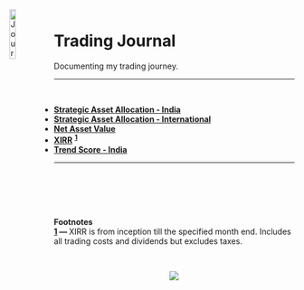 <img align='left' alt='Journal Logo' src='./files/journal_logo.svg' width='15%'>

# Trading Journal
Documenting my trading journey.

---

<br/>

* **[Strategic Asset Allocation - India](./strategic_asset_allocation-india.md)**
* **[Strategic Asset Allocation - International](./strategic_asset_allocation-international.md)**
* **[Net Asset Value](./nav_data.csv)**
* **[XIRR](./xirr.csv)** <b id="a1"><sup>[1](#xirr)</sup></b>
* **[Trend Score - India](./trend_score_india.csv)** 
---

<br/>
<br/>
<br/>
<br/>

**Footnotes**  
<b id="xirr">[1](#a1) — </b> XIRR is from inception till the specified month end. Includes all trading costs and dividends but excludes taxes.

<br/>

<p align="center"><img src="./files/all_rights_reserved.svg"/)</p>
